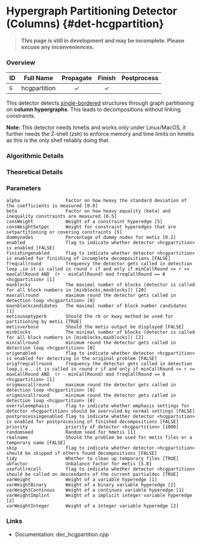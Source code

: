 # Hypergraph Partitioning Detector (Columns) {#det-hcgpartition}
> **This page is still in development and may be incomplete. Please excuse any inconveniences.**

### Overview

| ID |          Full Name          | Propagate | Finish | Postprocess |
|----|-----------------------------|:---------:|:------:|:-----------:|
| `G` | hcgpartition                | ✓ | ✓ |   |

This detector detects [single-bordered](#single-bordered) structures through graph partitioning on **column hypergraphs**. This leads to decompositions without linking constraints.

**Note:** This detector needs hmetis and works only under Linux/MacOS, it further needs the Z-shell (zsh)
to enforce memory and time limits on hmetis as this is the only shell reliably doing that.

### Algorithmic Details

### Theoretical Details

### Parameters

    alpha                 Factor on how heavy the standard deviation of the coefficients is measured [0.0]
    beta                  Factor on how heavy equality (beta) and inequality constraints are measured [0.5]
    consWeight            Weight of a constraint hyperedge [5]
    consWeightSetppc      Weight for constraint hyperedges that are setpartitioning or covering constraints [5]
    dummynodes            Percentage of dummy nodes for metis [0.2]
    enabled               flag to indicate whether detector <hcgpartition> is enabled [FALSE]
    finishingenabled      flag to indicate whether detector <hcgpartition> is enabled for finishing of incomplete decompositions [FALSE]
    freqcallround         frequency the detector gets called in detection loop ,ie it is called in round r if and only if minCallRound <= r <= maxCallRound AND  (r - minCallRound) mod freqCallRound == 0 <hcgpartition> [1]
    maxblocks             The maximal number of blocks (detector is called for all block numbers in [minblocks,maxblocks]) [20]
    maxcallround          maximum round the detector gets called in detection loop <hcgpartition> [0]
    maxnblockcandidates   The maximal number of block number candidates [1]
    metisuseptyperb       Should the rb or kway method be used for partitioning by metis [TRUE]
    metisverbose          Should the metis output be displayed [FALSE]
    minblocks             The minimal number of blocks (detector is called for all block numbers in [minblocks,maxblocks]) [2]
    mincallround          minimum round the detector gets called in detection loop <hcgpartition> [0]
    origenabled           flag to indicate whether detector <hcgpartition> is enabled for detecting in the original problem [FALSE]
    origfreqcallround     frequency the detector gets called in detection loop,i.e., it is called in round r if and only if minCallRound <= r <= maxCallRound AND  (r - minCallRound) mod freqCallRound == 0 <hcgpartition> [1]
    origmaxcallround      maximum round the detector gets called in detection loop <hcgpartition> [0]
    origmincallround      minimum round the detector gets called in detection loop <hcgpartition> [0]
    overruleemphasis      flag to indicate whether emphasis settings for detector <hcgpartition> should be overruled by normal settings [FALSE]
    postprocessingenabled flag to indicate whether detector <hcgpartition> is enabled for postprocessing of finished decompositions [FALSE]
    priority              priority of detector <hcgpartition> [1000]
    randomseed            Random seed for hmetis [1]
    realname              Should the problem be used for metis files or a temporary name [FALSE]
    skip                  flag to indicate whether detector <hcgpartition> should be skipped if others found decompositions [FALSE]
    tidy                  Whether to clean up temporary files [TRUE]
    ubfactor              Unbalance factor for metis [5.0]
    usefullrecall         flag to indicate whether detector <hcgpartition> should be called on descendants of the current partialdec [TRUE]
    varWeight             Weight of a variable hyperedge [1]
    varWeightBinary       Weight of a binary variable hyperedge [2]
    varWeightContinous    Weight of a continuos variable hyperedge [1]
    varWeightImplint      Weight of a implicit integer variable hyperedge [2]
    varWeightInteger      Weight of a integer variable hyperedge [2]


### Links
 * Documentation: dec_hcgpartition.cpp
